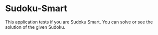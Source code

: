 # Sudoku-Smart
This application tests if you are Sudoku Smart. You can solve or see the solution of the given Sudoku.
